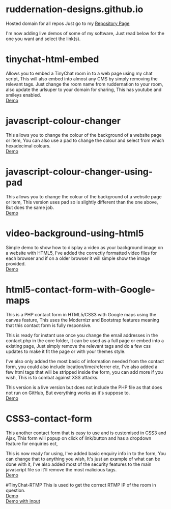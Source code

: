 # ruddernation-designs.github.io
Hosted domain for all repos
Just go to my <a href="https://ruddernation-designs.github.io" target="_blank">Repository Page</a>

I'm now adding live demos of some of my software, Just read below for the one you want and select the link(s).

# tinychat-html-embed
Allows you to embed a TinyChat room in to a web page using my chat script,
This will also embed into almost any CMS by simply removing the relevant tags.
Just change the room name from ruddernation to your room, also update the urlsuper to your domain for sharing,
This has youtube and smileys enabled.<br />
<a href="http://ruddernation-designs.github.io/tinychat" target="_blank" title="TinyChat Embed Demo">Demo</a>

# javascript-colour-changer
This allows you to change the colour of the background of a website page or item,
You can also use a pad to change the colour and select from which hexadecimal colours.<br />
<a href="http://ruddernation-designs.github.io/colour-changer" target="_blank" title="JavaScript-Colour-Changer">Demo</a>

# javascript-colour-changer-using-pad
This allows you to change the colour of the background of a website page or item,
This version uses pad so is slightly different than the one above, But does the same job.<br />
<a href="http://ruddernation-designs.github.io/colour-changer/pad" target="_blank" title="JS-Pad-Colour-Changer">Demo</a>

# video-background-using-html5
Simple demo to show how to display a video as your background image on a website with HTML5,
I've added the correctly formatted video files for each browser and if on a older browser it will simple show the image provided.<br />
<a href="http://ruddernation-designs.github.io/video-background/" target="_blank" title="Background Video Demo">Demo</a>

# html5-contact-form-with-Google-maps
This is a PHP contact form in HTML5/CSS3 with Google maps using the canvas feature,
This uses the Modernizr and Bootstrap features meaning that this contact form is fully responsive.

This is ready for instant use once you change the email addresses in the contact.php in the core folder,
It can be used as a full page or embed into a existing page, 
Just simply remove the relevant tags and do a few css updates to make it fit the page or with your themes style.

I've also only added the most basic of information needed from the contact form, you could also include location/time/referrer etc, I've also added a few html tags that will be stripped inside the form, you can add more if you wish, This is to combat against XSS attacks.

This version is a live version but does not include the PHP file as that does not run on GitHub, But everything works as it's suppose to.<br />
<a href="http://ruddernation-designs.github.io/contact-with-google-maps" target="_blank" title="Contact forms with google maps Demo">Demo</a>
<br />
# CSS3-contact-form
This another contact form that is easy to use and is customised in CSS3 and Ajax,
This form will popup on click of link/button and has a dropdown feature for enquiries ect,

This is now ready for using, I've added basic enquiry info in to the form, You can change that to anything you wish, It's just an example of what can be done with it,
I've also added most of the security features to the main javascript file so it'll remove the most malicious tags.
<br />
<a href="https://ruddernation-designs.github.io/css-contact-form/" target="_blank" title="CSS3 Contact form">Demo</a>
<br />

#TinyChat-RTMP
This is used to get the correct RTMP IP of the room in question. <br />
<a href="https://ruddernation-designs.github.io/tinychat-rtmp/" target="_blank" title="RTMP Demo">Demo</a><br />
<a href="https://www.tinychat-spy.com/rtmp" target="_blank">Demo with input</a>
